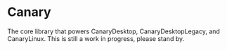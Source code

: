 # Canary

The core library that powers CanaryDesktop, CanaryDesktopLegacy, and CanaryLinux. This is still a work in progress, please stand by.
